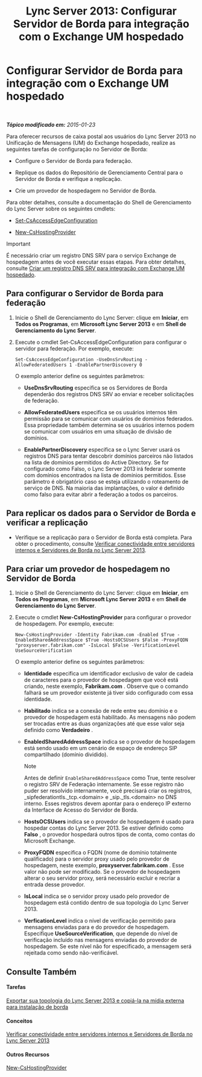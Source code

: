 ﻿---
title: 'Lync Server 2013: Configurar Servidor de Borda para integração com o Exchange UM hospedado'
TOCTitle: Configurar Servidor de Borda para integração com o Exchange UM hospedado
ms:assetid: ede3f2f9-f412-418e-a705-8d8ec98176c5
ms:mtpsurl: https://technet.microsoft.com/pt-br/library/Gg399075(v=OCS.15)
ms:contentKeyID: 49308531
ms.date: 05/19/2016
mtps_version: v=OCS.15
ms.translationtype: HT
---

# Configurar Servidor de Borda para integração com o Exchange UM hospedado

 

_**Tópico modificado em:** 2015-01-23_

Para oferecer recursos de caixa postal aos usuários do Lync Server 2013 no Unificação de Mensagens (UM) do Exchange hospedado, realize as seguintes tarefas de configuração no Servidor de Borda:

  - Configure o Servidor de Borda para federação.

  - Replique os dados do Repositório de Gerenciamento Central para o Servidor de Borda e verifique a replicação.

  - Crie um provedor de hospedagem no Servidor de Borda.

Para obter detalhes, consulte a documentação do Shell de Gerenciamento do Lync Server sobre os seguintes cmdlets:

  - [Set-CsAccessEdgeConfiguration](https://docs.microsoft.com/en-us/powershell/module/skype/Set-CsAccessEdgeConfiguration)

  - [New-CsHostingProvider](https://docs.microsoft.com/en-us/powershell/module/skype/New-CsHostingProvider)

> [!IMPORTANT]  
> É necessário criar um registro DNS SRV para o serviço Exchange de hospedagem antes de você executar essas etapas. Para obter detalhes, consulte <a href="lync-server-2013-create-a-dns-srv-record-for-integration-with-hosted-exchange-um.md">Criar um registro DNS SRV para integração com Exchange UM hospedado</a>.

## Para configurar o Servidor de Borda para federação

1.  Inicie o Shell de Gerenciamento do Lync Server: clique em **Iniciar**, em **Todos os Programas**, em **Microsoft Lync Server 2013** e em **Shell de Gerenciamento do Lync Server**.

2.  Execute o cmdlet Set-CsAccessEdgeConfiguration para configurar o servidor para federação. Por exemplo, execute:
    
        Set-CsAccessEdgeConfiguration -UseDnsSrvRouting -AllowFederatedUsers 1 -EnablePartnerDiscovery 0
    
    O exemplo anterior define os seguintes parâmetros:
    
      - **UseDnsSrvRouting** especifica se os Servidores de Borda dependerão dos registros DNS SRV ao enviar e receber solicitações de federação.
    
      - **AllowFederatedUsers** especifica se os usuários internos têm permissão para se comunicar com usuários de domínios federados. Essa propriedade também determina se os usuários internos podem se comunicar com usuários em uma situação de divisão de domínios.
    
      - **EnablePartnerDiscovery** especifica se o Lync Server usará os registros DNS para tentar descobrir domínios parceiros não listados na lista de domínios permitidos do Active Directory. Se for configurado como Falso, o Lync Server 2013 irá federar somente com domínios encontrados na lista de domínios permitidos. Esse parâmetro é obrigatório caso se esteja utilizando o roteamento de serviço de DNS. Na maioria das implantações, o valor é definido como falso para evitar abrir a federação a todos os parceiros.

## Para replicar os dados para o Servidor de Borda e verificar a replicação

  - Verifique se a replicação para o Servidor de Borda está completa. Para obter o procedimento, consulte [Verificar conectividade entre servidores internos e Servidores de Borda no Lync Server 2013](lync-server-2013-verify-connectivity-between-internal-servers-and-edge-servers.md).

## Para criar um provedor de hospedagem no Servidor de Borda

1.  Inicie o Shell de Gerenciamento do Lync Server: clique em **Iniciar**, em **Todos os Programas**, em **Microsoft Lync Server 2013** e em **Shell de Gerenciamento do Lync Server**.

2.  Execute o cmdlet **New-CsHostingProvider** para configurar o provedor de hospedagem. Por exemplo, execute:
    
        New-CsHostingProvider -Identity Fabrikam.com -Enabled $True -EnabledSharedAddressSpace $True -HostsOCSUsers $False -ProxyFQDN "proxyserver.fabrikam.com" -IsLocal $False -VerificationLevel UseSourceVerification
    
    O exemplo anterior define os seguintes parâmetros:
    
      - **Identidade** especifica um identificador exclusivo de valor de cadeia de caracteres para o provedor de hospedagem que você está criando, neste exemplo, **Fabrikam.com** . Observe que o comando falhará se um provedor existente já tiver sido configurado com essa identidade.
    
      - **Habilitado** indica se a conexão de rede entre seu domínio e o provedor de hospedagem está habilitado. As mensagens não podem ser trocadas entre as duas organizações até que esse valor seja definido como **Verdadeiro** .
    
      - **EnabledSharedAddressSpace** indica se o provedor de hospedagem está sendo usado em um cenário de espaço de endereço SIP compartilhado (domínio dividido).
        
        > [!NOTE]  
        > Antes de definir <code>EnableSharedAddressSpace</code> como True, tente resolver o registro SRV de Federação internamente. Se esse registro não puder ser resolvido internamente, você precisará criar os registros, _sipfederationtls._tcp.&lt;domain&gt; e _sip._tls.&lt;domain&gt; no DNS interno. Esses registros devem apontar para o endereço IP externo da Interface de Acesso do Servidor de Borda.    
      - **HostsOCSUsers** indica se o provedor de hospedagem é usado para hospedar contas do Lync Server 2013. Se estiver definido como **Falso** , o provedor hospedará outros tipos de conta, como contas do Microsoft Exchange.
    
      - **ProxyFQDN** especifica o FQDN (nome de domínio totalmente qualificado) para o servidor proxy usado pelo provedor de hospedagem, neste exemplo, **proxyserver.fabrikam.com** . Esse valor não pode ser modificado. Se o provedor de hospedagem alterar o seu servidor proxy, será necessário excluir e recriar a entrada desse provedor.
    
      - **IsLocal** indica se o servidor proxy usado pelo provedor de hospedagem está contido dentro de sua topologia do Lync Server 2013.
    
      - **VerficationLevel** indica o nível de verificação permitido para mensagens enviadas para e do provedor de hospedagem. Especifique **UseSourceVerification**, que depende do nível de verificação incluído nas mensagens enviadas do provedor de hospedagem. Se este nível não for especificado, a mensagem será rejeitada como sendo não-verificável.

## Consulte Também

#### Tarefas

[Exportar sua topologia do Lync Server 2013 e copiá-la na mídia externa para instalação de borda](lync-server-2013-export-your-topology-and-copy-it-to-external-media-for-edge-installation.md)  

#### Conceitos

[Verificar conectividade entre servidores internos e Servidores de Borda no Lync Server 2013](lync-server-2013-verify-connectivity-between-internal-servers-and-edge-servers.md)  

#### Outros Recursos

[New-CsHostingProvider](https://docs.microsoft.com/en-us/powershell/module/skype/New-CsHostingProvider)

